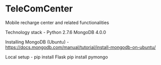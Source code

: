 # TeleComCenter
Mobile recharge center and related functionalities

Technology stack -
Python 2.7.6
MongoDB 4.0.0

Installing MongoDB (Ubuntu) -
https://docs.mongodb.com/manual/tutorial/install-mongodb-on-ubuntu/

Local setup -
pip install Flask
pip install pymongo

